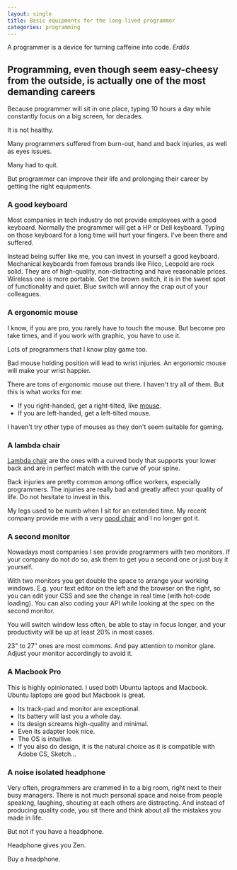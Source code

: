 ```yaml
---
layout: single
title: Basic equipments for the long-lived programmer
categories: programming
---
```

A programmer is a device for turning caffeine into code. <cite>Erdős</cite>

## Programming, even though seem easy-cheesy from the outside, is actually one of the most demanding careers

Because programmer will sit in one place, typing 10 hours a day while constantly focus on a big screen, for decades.

It is not healthy.

Many programmers suffered from burn-out, hand and back injuries, as well as eyes issues.

Many had to quit.

But programmer can improve their life and prolonging their career by getting the right equipments.

### A good keyboard

Most companies in tech industry do not provide employees with a good keyboard. Normally the programmer will get a HP or Dell keyboard. Typing on those keyboard for a long time will hurt your fingers. I've been there and suffered.

Instead being suffer like me, you can invest in yourself a good keyboard. Mechanical keyboards from famous brands like Filco, Leopold are rock solid. They are of high-quality, non-distracting and have reasonable prices. Wireless one is more portable. Get the brown switch, it is in the sweet spot of functionality and quiet. Blue switch will annoy the crap out of your colleagues.

### A ergonomic mouse

I know, if you are pro, you rarely have to touch the mouse. But become pro take times, and if you work with graphic, you have to use it.

Lots of programmers that I know play game too.

Bad mouse holding position will lead to wrist injuries. An ergonomic mouse will make your wrist happier.

There are tons of ergonomic mouse out there. I haven't try all of them. But this is what works for me:
- If you right-handed, get a right-tilted, like [mouse](https://mionix.net/naos-7000).
- If you are left-handed, get a left-tilted mouse.

I haven't try other type of mouses as they don't seem suitable for gaming.

### A lambda chair

[Lambda chair](https://www.autonomous.ai/office-chair) are the ones with a curved body that supports your lower back and are in perfect match with the curve of your spine.

Back injuries are pretty common among office workers, especially programmers. The injuries are really bad and greatly affect your quality of life. Do not hesitate to invest in this.

My legs used to be numb when I sit for an extended time. My recent company provide me with a very [good chair](https://www.humanscale.com/products/seating/world-one) and I no longer got it.

### A second monitor

Nowadays most companies I see provide programmers with two monitors. If your company do not do so, ask them to get you a second one or just buy it yourself.

With two monitors you get double the space to arrange your working windows. E.g. your text editor on the left and the browser on the right, so you can edit your CSS and see the change in real time (with hot-code loading). You can also coding your API while looking at the spec on the second monitor.

You will switch window less often, be able to stay in focus longer, and your productivity will be up at least 20% in most cases.

23" to 27″ ones are most commons. And pay attention to monitor glare. Adjust your monitor accordingly to avoid it.

### A Macbook Pro

This is highly opinionated. I used both Ubuntu laptops and Macbook. Ubuntu laptops are good but Macbook is great.
- Its track-pad and monitor are exceptional.
- Its battery will last you a whole day.
- Its design screams high-quality and minimal.
- Even its adapter look nice.
- The OS is intuitive.
- If you also do design, it is the natural choice as it is compatible with Adobe CS, Sketch...

### A noise isolated headphone

Very often, programmers are crammed in to a big room, right next to their busy managers. There is not much personal space and noise from people speaking, laughing, shouting at each others are distracting. And instead of producing quality code, you sit there and think about all the mistakes you made in life.

But not if you have a headphone.

Headphone gives you Zen.

Buy a headphone.
